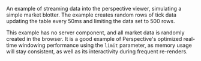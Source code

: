 An example of streaming data into the perspective viewer, simulating a simple market
blotter. The example creates random rows of tick data updating the table every 50ms
and limiting the data set to 500 rows.

This example has no server component, and all market data is randomly created in the
browser. It is a good example of Perspective's optimized real-time windowing
performance using the `limit` parameter, as memory usage will stay consistent, as well
as its interactivity during frequent re-renders.
